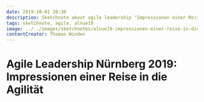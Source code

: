 ```yaml
---
date: 2019-10-01 20:30
description: Sketchnote about agile leadership "Impressionen einer Reise in die Agilität"
tags: sketchnote, agile, alnue19
image: ../../images/sketchnotes/alnue19-impressionen-einer-reise-in-die-agilitaet-small.jpg
contentCreator: Thomas Winden
---
```


# Agile Leadership Nürnberg 2019: Impressionen einer Reise in die Agilität
